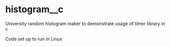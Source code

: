 # histogram__c
University random histogram maker to demonstrate usage of timer library in c

Code set up to run in Linux
